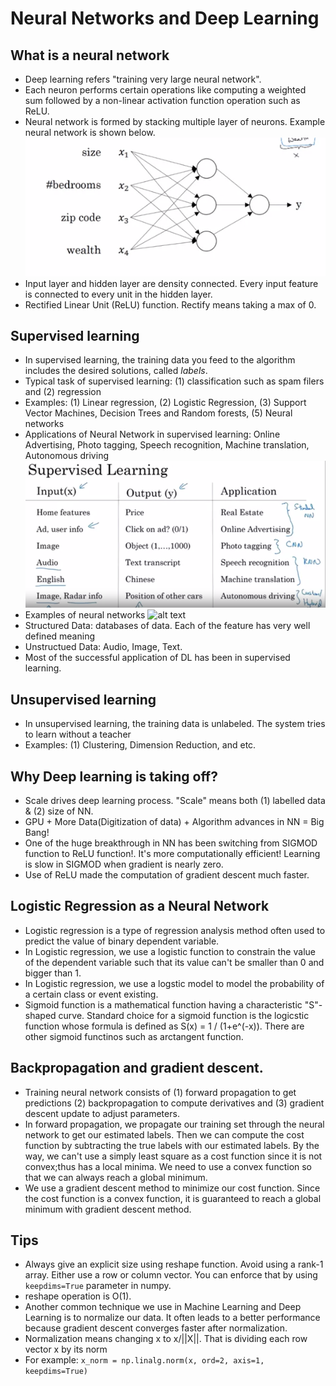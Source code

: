 # Neural Networks and Deep Learning
## What is a neural network

- Deep learning refers "training very large neural network". 
- Each neuron performs certain operations like computing a weighted sum followed by a non-linear activation function operation such as ReLU.
- Neural network is formed by stacking multiple layer of neurons.
Example neural network is shown below.
![alt text](img/simplenn.png)
- Input layer and hidden layer are density connected.  Every input feature is connected to every unit in the hidden layer.
- Rectified Linear Unit (ReLU) function. Rectify means taking a max of 0.

## Supervised learning
- In supervised learning, the training data you feed to the algorithm includes the desired solutions, called *labels*.
- Typical task of supervised learning: (1) classification such as spam filers and (2) regression
- Examples: (1) Linear regression, (2) Logistic Regression, (3) Support Vector Machines, Decision Trees and Random forests, (5) Neural networks
- Applications of Neural Network in supervised learning: Online Advertising, Photo tagging, Speech recognition, Machine translation, Autonomous driving
![alt text](img/supervisedlearning.png)
- Examples of neural networks
![alt text](img/neuralnetworkexamples.png)
- Structured Data: databases of data. Each of the feature has very well defined meaning 
- Unstructued Data: Audio, Image, Text. 
- Most of the successful application of DL has been in supervised learning.

## Unsupervised learning
- In unsupervised learning, the training data is unlabeled. The system tries to learn without a teacher
- Examples: (1) Clustering, Dimension Reduction, and etc. 

## Why Deep learning is taking off?
- Scale drives deep learning process. "Scale" means both (1) labelled data & (2) size of NN.
- GPU + More Data(Digitization of data) + Algorithm advances in NN = Big Bang!
- One of the huge breakthrough in NN has been switching from SIGMOD function to ReLU function!. It's more computationally efficient!  Learning is slow in SIGMOD when gradient is nearly zero.
- Use of ReLU made the computation of gradient descent much faster.

## Logistic Regression as a Neural Network
- Logistic regression is a type of regression analysis method often used to predict the value of binary dependent variable.
- In Logistic regression, we use a logistic function to constrain the value of the dependent variable such that its value can't be smaller than 0 and bigger than 1.
- In Logistic regression, we use a logstic model to model the probability of a certain class or event existing. 
- Sigmoid function is a mathematical function having a characteristic "S"-shaped curve. Standard choice for a sigmoid function is the logicstic function whose formula is defined as S(x) = 1 / (1+e^(-x)). There are other sigmoid functinos such as arctangent function.

## Backpropagation and gradient descent.
- Training neural network consists of (1) forward propagation to get predictions (2) backpropagation to compute derivatives and (3) gradient descent update to adjust parameters.
- In forward propagation, we propagate our training set through the neural network to get our estimated labels. Then we can compute the cost function by subtracting the true labels with our estimated labels. By the way, we can't use a simply least square as a cost function since it is not convex;thus has a local minima. We need to use a convex function so that we can always reach a global minimum. 
- We use a gradient descent method to minimize our cost function. Since the cost function is a convex function, it is guaranteed to reach a global minimum with gradient descent method.

## Tips
- Always give an explicit size using reshape function. Avoid using a rank-1 array. Either use a row or column vector. You can enforce that by using `keepdims=True` parameter in numpy.
- reshape operation is O(1). 
- Another common technique we use in Machine Learning and Deep Learning is to normalize our data. It often leads to a better performance because gradient descent converges faster after normalization.
- Normalization means changing x to x/||X||. That is dividing each row vector x by its norm
- For example:  `x_norm = np.linalg.norm(x, ord=2, axis=1, keepdims=True)`









 
